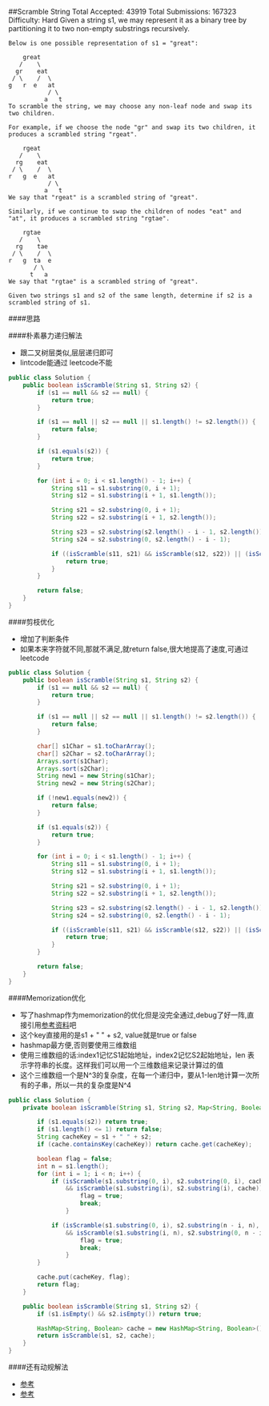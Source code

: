 ##Scramble String
    Total Accepted: 43919 Total Submissions: 167323 Difficulty: Hard
    Given a string s1, we may represent it as a binary tree by partitioning it to two non-empty substrings recursively.

    Below is one possible representation of s1 = "great":

        great
       /    \
      gr    eat
     / \    /  \
    g   r  e   at
               / \
              a   t
    To scramble the string, we may choose any non-leaf node and swap its two children.

    For example, if we choose the node "gr" and swap its two children, it produces a scrambled string "rgeat".

        rgeat
       /    \
      rg    eat
     / \    /  \
    r   g  e   at
               / \
              a   t
    We say that "rgeat" is a scrambled string of "great".

    Similarly, if we continue to swap the children of nodes "eat" and "at", it produces a scrambled string "rgtae".

        rgtae
       /    \
      rg    tae
     / \    /  \
    r   g  ta  e
           / \
          t   a
    We say that "rgtae" is a scrambled string of "great".

    Given two strings s1 and s2 of the same length, determine if s2 is a scrambled string of s1.


####思路

####朴素暴力递归解法
- 跟二叉树层类似,层层递归即可
- lintcode能通过 leetcode不能

```java
public class Solution {
    public boolean isScramble(String s1, String s2) {
        if (s1 == null && s2 == null) {
            return true;
        }

        if (s1 == null || s2 == null || s1.length() != s2.length()) {
            return false;
        }

        if (s1.equals(s2)) {
            return true;
        }

        for (int i = 0; i < s1.length() - 1; i++) {
            String s11 = s1.substring(0, i + 1);
            String s12 = s1.substring(i + 1, s1.length());

            String s21 = s2.substring(0, i + 1);
            String s22 = s2.substring(i + 1, s2.length());

            String s23 = s2.substring(s2.length() - i - 1, s2.length());
            String s24 = s2.substring(0, s2.length() - i - 1);

            if ((isScramble(s11, s21) && isScramble(s12, s22)) || (isScramble(s11, s23) && isScramble(s12, s24))) {
                return true;
            }
        }

        return false;
    }
}

```
####剪枝优化
- 增加了判断条件
- 如果本来字符就不同,那就不满足,就return false,很大地提高了速度,可通过leetcode

```java
public class Solution {
    public boolean isScramble(String s1, String s2) {
        if (s1 == null && s2 == null) {
            return true;
        }

        if (s1 == null || s2 == null || s1.length() != s2.length()) {
            return false;
        }

        char[] s1Char = s1.toCharArray();
        char[] s2Char = s2.toCharArray();
        Arrays.sort(s1Char);
        Arrays.sort(s2Char);
        String new1 = new String(s1Char);
        String new2 = new String(s2Char);

        if (!new1.equals(new2)) {
            return false;
        }

        if (s1.equals(s2)) {
            return true;
        }

        for (int i = 0; i < s1.length() - 1; i++) {
            String s11 = s1.substring(0, i + 1);
            String s12 = s1.substring(i + 1, s1.length());

            String s21 = s2.substring(0, i + 1);
            String s22 = s2.substring(i + 1, s2.length());

            String s23 = s2.substring(s2.length() - i - 1, s2.length());
            String s24 = s2.substring(0, s2.length() - i - 1);

            if ((isScramble(s11, s21) && isScramble(s12, s22)) || (isScramble(s11, s23) && isScramble(s12, s24))) {
                return true;
            }
        }

        return false;
    }
}

```


####Memorization优化
- 写了hashmap作为memorization的优化但是没完全通过,debug了好一阵,直接引用[参考资料](https://shanzi.gitbooks.io/algorithm-notes/content/problem_solutions/scramble_string.html)吧
- 这个key直接用的是s1 + " " + s2, value就是true or false
- hashmap最方便,否则要使用三维数组
- 使用三维数组的话:index1记忆S1起始地址，index2记忆S2起始地址，len 表示字符串的长度。这样我们可以用一个三维数组来记录计算过的值
- 这个三维数组一个是N^3的复杂度，在每一个递归中，要从1-len地计算一次所有的子串，所以一共的复杂度是N^4

```java
public class Solution {
    private boolean isScramble(String s1, String s2, Map<String, Boolean> cache) {

        if (s1.equals(s2)) return true;
        if (s1.length() <= 1) return false;
        String cacheKey = s1 + " " + s2;
        if (cache.containsKey(cacheKey)) return cache.get(cacheKey);

        boolean flag = false;
        int n = s1.length();
        for (int i = 1; i < n; i++) {
            if (isScramble(s1.substring(0, i), s2.substring(0, i), cache)
                && isScramble(s1.substring(i), s2.substring(i), cache)) {
                    flag = true;
                    break;
                }

            if (isScramble(s1.substring(0, i), s2.substring(n - i, n), cache)
                && isScramble(s1.substring(i, n), s2.substring(0, n - i), cache)) {
                    flag = true;
                    break;
                }
        }

        cache.put(cacheKey, flag);
        return flag;
    }

    public boolean isScramble(String s1, String s2) {
        if (s1.isEmpty() && s2.isEmpty()) return true;

        HashMap<String, Boolean> cache = new HashMap<String, Boolean>();
        return isScramble(s1, s2, cache);
    }
}
```

####还有动规解法
- [参考](http://www.cnblogs.com/TenosDoIt/p/3452004.html)
- [参考](http://blog.csdn.net/linhuanmars/article/details/24506703)
